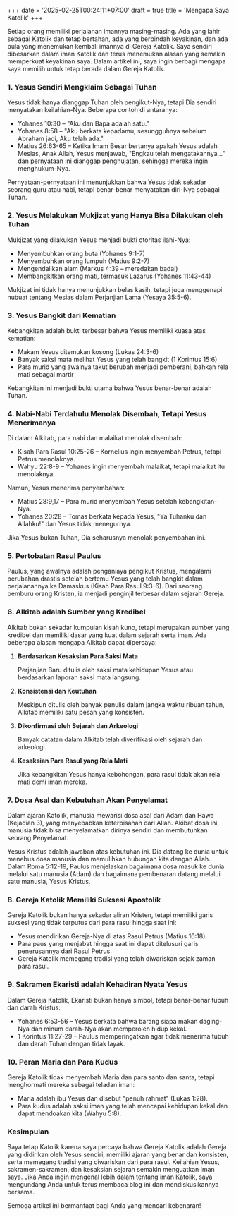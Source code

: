 +++
date = '2025-02-25T00:24:11+07:00'
draft = true
title = 'Mengapa Saya Katolik'
+++

Setiap orang memiliki perjalanan imannya masing-masing. Ada yang lahir sebagai Katolik dan tetap bertahan, ada yang berpindah keyakinan, dan ada pula yang menemukan kembali imannya di Gereja Katolik. Saya sendiri dibesarkan dalam iman Katolik dan terus menemukan alasan yang semakin memperkuat keyakinan saya. Dalam artikel ini, saya ingin berbagi mengapa saya memilih untuk tetap berada dalam Gereja Katolik.

### 1. Yesus Sendiri Mengklaim Sebagai Tuhan

Yesus tidak hanya dianggap Tuhan oleh pengikut-Nya, tetapi Dia sendiri menyatakan keilahian-Nya. Beberapa contoh di antaranya:

- Yohanes 10:30 – "Aku dan Bapa adalah satu."
- Yohanes 8:58 – "Aku berkata kepadamu, sesungguhnya sebelum Abraham jadi, Aku telah ada."
- Matius 26:63-65 – Ketika Imam Besar bertanya apakah Yesus adalah Mesias, Anak Allah, Yesus menjawab, "Engkau telah mengatakannya..." dan pernyataan ini dianggap penghujatan, sehingga mereka ingin menghukum-Nya.

Pernyataan-pernyataan ini menunjukkan bahwa Yesus tidak sekadar seorang guru atau nabi, tetapi benar-benar menyatakan diri-Nya sebagai Tuhan.

### 2. Yesus Melakukan Mukjizat yang Hanya Bisa Dilakukan oleh Tuhan

Mukjizat yang dilakukan Yesus menjadi bukti otoritas ilahi-Nya:

- Menyembuhkan orang buta (Yohanes 9:1-7)
- Menyembuhkan orang lumpuh (Matius 9:2-7)
- Mengendalikan alam (Markus 4:39 – meredakan badai)
- Membangkitkan orang mati, termasuk Lazarus (Yohanes 11:43-44)

Mukjizat ini tidak hanya menunjukkan belas kasih, tetapi juga menggenapi nubuat tentang Mesias dalam Perjanjian Lama (Yesaya 35:5-6).

### 3. Yesus Bangkit dari Kematian

Kebangkitan adalah bukti terbesar bahwa Yesus memiliki kuasa atas kematian:

- Makam Yesus ditemukan kosong (Lukas 24:3-6)
- Banyak saksi mata melihat Yesus yang telah bangkit (1 Korintus 15:6)
- Para murid yang awalnya takut berubah menjadi pemberani, bahkan rela mati sebagai martir

Kebangkitan ini menjadi bukti utama bahwa Yesus benar-benar adalah Tuhan.

### 4. Nabi-Nabi Terdahulu Menolak Disembah, Tetapi Yesus Menerimanya

Di dalam Alkitab, para nabi dan malaikat menolak disembah:

- Kisah Para Rasul 10:25-26 – Kornelius ingin menyembah Petrus, tetapi Petrus menolaknya.
- Wahyu 22:8-9 – Yohanes ingin menyembah malaikat, tetapi malaikat itu menolaknya.

Namun, Yesus menerima penyembahan:

- Matius 28:9,17 – Para murid menyembah Yesus setelah kebangkitan-Nya.
- Yohanes 20:28 – Tomas berkata kepada Yesus, "Ya Tuhanku dan Allahku!" dan Yesus tidak menegurnya.

Jika Yesus bukan Tuhan, Dia seharusnya menolak penyembahan ini.

### 5. Pertobatan Rasul Paulus

Paulus, yang awalnya adalah penganiaya pengikut Kristus, mengalami perubahan drastis setelah bertemu Yesus yang telah bangkit dalam perjalanannya ke Damaskus (Kisah Para Rasul 9:3-6). Dari seorang pemburu orang Kristen, ia menjadi penginjil terbesar dalam sejarah Gereja.


### 6. Alkitab adalah Sumber yang Kredibel

Alkitab bukan sekadar kumpulan kisah kuno, tetapi merupakan sumber yang kredibel dan memiliki dasar yang kuat dalam sejarah serta iman. Ada beberapa alasan mengapa Alkitab dapat dipercaya:

1. **Berdasarkan Kesaksian Para Saksi Mata**

   Perjanjian Baru ditulis oleh saksi mata kehidupan Yesus atau berdasarkan laporan saksi mata langsung.

2. **Konsistensi dan Keutuhan**

   Meskipun ditulis oleh banyak penulis dalam jangka waktu ribuan tahun, Alkitab memiliki satu pesan yang konsisten.

3. **Dikonfirmasi oleh Sejarah dan Arkeologi**

   Banyak catatan dalam Alkitab telah diverifikasi oleh sejarah dan arkeologi.

4. **Kesaksian Para Rasul yang Rela Mati**

   Jika kebangkitan Yesus hanya kebohongan, para rasul tidak akan rela mati demi iman mereka.

### 7. Dosa Asal dan Kebutuhan Akan Penyelamat

Dalam ajaran Katolik, manusia mewarisi dosa asal dari Adam dan Hawa (Kejadian 3), yang menyebabkan keterpisahan dari Allah. Akibat dosa ini, manusia tidak bisa menyelamatkan dirinya sendiri dan membutuhkan seorang Penyelamat.

Yesus Kristus adalah jawaban atas kebutuhan ini. Dia datang ke dunia untuk menebus dosa manusia dan memulihkan hubungan kita dengan Allah. Dalam Roma 5:12-19, Paulus menjelaskan bagaimana dosa masuk ke dunia melalui satu manusia (Adam) dan bagaimana pembenaran datang melalui satu manusia, Yesus Kristus.

### 8. Gereja Katolik Memiliki Suksesi Apostolik

Gereja Katolik bukan hanya sekadar aliran Kristen, tetapi memiliki garis suksesi yang tidak terputus dari para rasul hingga saat ini:

- Yesus mendirikan Gereja-Nya di atas Rasul Petrus (Matius 16:18).
- Para paus yang menjabat hingga saat ini dapat ditelusuri garis penerusannya dari Rasul Petrus.
- Gereja Katolik memegang tradisi yang telah diwariskan sejak zaman para rasul.

### 9. Sakramen Ekaristi adalah Kehadiran Nyata Yesus

Dalam Gereja Katolik, Ekaristi bukan hanya simbol, tetapi benar-benar tubuh dan darah Kristus:

- Yohanes 6:53-56 – Yesus berkata bahwa barang siapa makan daging-Nya dan minum darah-Nya akan memperoleh hidup kekal.
- 1 Korintus 11:27-29 – Paulus memperingatkan agar tidak menerima tubuh dan darah Tuhan dengan tidak layak.

### 10. Peran Maria dan Para Kudus

Gereja Katolik tidak menyembah Maria dan para santo dan santa, tetapi menghormati mereka sebagai teladan iman:

- Maria adalah ibu Yesus dan disebut "penuh rahmat" (Lukas 1:28).
- Para kudus adalah saksi iman yang telah mencapai kehidupan kekal dan dapat mendoakan kita (Wahyu 5:8).

### Kesimpulan

Saya tetap Katolik karena saya percaya bahwa Gereja Katolik adalah Gereja yang didirikan oleh Yesus sendiri, memiliki ajaran yang benar dan konsisten, serta memegang tradisi yang diwariskan dari para rasul. Keilahian Yesus, sakramen-sakramen, dan kesaksian sejarah semakin menguatkan iman saya. Jika Anda ingin mengenal lebih dalam tentang iman Katolik, saya mengundang Anda untuk terus membaca blog ini dan mendiskusikannya bersama.

Semoga artikel ini bermanfaat bagi Anda yang mencari kebenaran!
